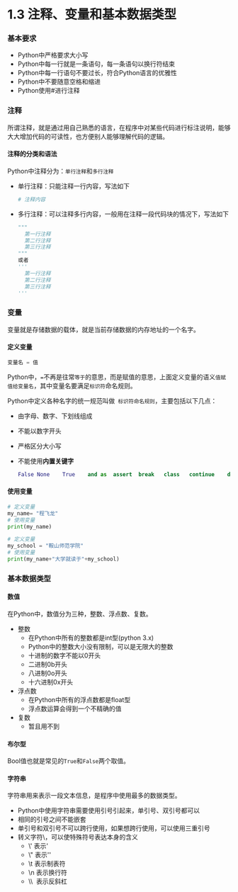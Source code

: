 # 1.3 注释、变量和基本数据类型

### 基本要求

- Python中严格要求大小写
- Python中每一行就是一条语句，每一条语句以换行符结束
- Python中每一行语句不要过长，符合Python语言的优雅性
- Python中不要随意空格和缩进
- Python使用#进行注释
### 注释

所谓注释，就是通过用自己熟悉的语言，在程序中对某些代码进行标注说明，能够大大增加代码的可读性，也方便别人能够理解代码的逻辑。

#### 注释的分类和语法

Python中注释分为：`单行注释`和`多行注释`

- 单行注释：只能注释一行内容，写法如下

  ```python
  # 注释内容
  ```

- 多行注释：可以注释多行内容，一般用在注释一段代码块的情况下，写法如下

  ```python
  """
  	第一行注释
  	第二行注释
  	第三行注释
  """
  或者
  '''
  	第一行注释
  	第二行注释
  	第三行注释
  '''
  ```

### 变量

变量就是存储数据的载体，就是当前存储数据的内存地址的一个名字。

#### 定义变量

```python
变量名 = 值
```

Python中，`=`不再是往常`等于`的意思，而是赋值的意思，上面定义变量的语义`值赋值给变量名`，其中变量名要满足`标识符`命名规则。

Python中定义各种名字的统一规范叫做` 标识符命名规则`，主要包括以下几点：

- 由字母、数字、下划线组成

- 不能以数字开头

- 严格区分大小写

- 不能使用**内置关键字**

  ```python
  False	None	True	and	as	assert	break	class	continue	def	del	else	except	finally	for	from	global	等等
  ```

#### 使用变量

```python
# 定义变量
my_name= "程飞龙"
# 使用变量
print(my_name)

# 定义变量
my_school = "鞍山师范学院"
# 使用变量
print(my_name+"大学就读于"+my_school)
```



### 基本数据类型

#### 数值

在Python中，数值分为三种，整数、浮点数、复数。

- 整数
   - 在Python中所有的整数都是int型(python 3.x)
   - Python中的整数大小没有限制，可以是无限大的整数
   - 十进制的数字不能以0开头
   - 二进制0b开头
   - 八进制0o开头
   - 十六进制0x开头
- 浮点数
   - 在Python中所有的浮点数都是float型
   - 浮点数运算会得到一个不精确的值
- 复数
   - 暂且用不到
#### 布尔型

Bool值也就是常见的`True`和`False`两个取值。

#### 字符串

字符串用来表示一段文本信息，是程序中使用最多的数据类型。

- Python中使用字符串需要使用引号引起来，单引号、双引号都可以
- 相同的引号之间不能嵌套
- 单引号和双引号不可以跨行使用，如果想跨行使用，可以使用三重引号
- 转义字符\，可以使特殊符号表达本身的含义
   - \\' 表示'
   -  \\" 表示''
   - \t 表示制表符
   - \n 表示换行符
   - \\\  表示反斜杠


